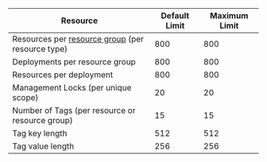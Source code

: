 | Resource | Default Limit | Maximum Limit |
| --- | --- | --- |
| Resources per [resource group](resource-group-overview.md) (per resource type) |800 |800 |
| Deployments per resource group |800 |800 |
| Resources per deployment |800 |800 |
| Management Locks (per unique scope) |20 |20 |
| Number of Tags (per resource or resource group) |15 |15 |
| Tag key length |512 |512 |
| Tag value length |256 |256 |


